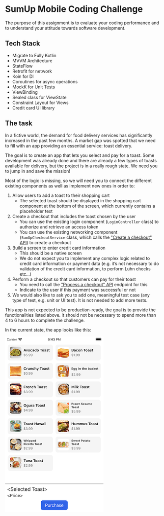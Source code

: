 # SumUp Mobile Coding Challenge

The purpose of this assignment is to evaluate your coding performance and to understand your attitude towards software development.

## Tech Stack
* Migrate to Fully Kotlin
* MVVM Architecture
* StateFlow
* Retrofit for network
* Koin for DI
* Coroutines for async operations
* MockK for Unit Tests
* ViewBinding
* Sealed class for ViewState
* Constraint Layout for Views
* Credit card UI library

## The task

In a fictive world, the demand for food delivery services has significantly increased in the past few months. A market gap was spotted that we need to fill with an app providing an essential service: toast delivery.

The goal is to create an app that lets you select and pay for a toast. Some development was already done and there are already a few types of toasts available for delivery, but the project is in a really rough state. We need you to jump in and save the mission!

Most of the logic is missing, so we will need you to connect the different existing components as well as implement new ones in order to:

1. Allow users to add a toast to their shopping cart
    * The selected toast should be displayed in the shopping cart component at the bottom of the screen, which currently contains a placeholder text
2. Create a checkout that includes the toast chosen by the user 
    * You can use the existing login component (`LoginController` class) to authorize and retrieve an access token
    * You can use the existing networking component (`SumUpCheckoutService` class, which calls the ["Create a checkout" API](https://developer.sumup.com/rest-api/#tag/Checkouts/paths/~1checkouts/post)) to create a checkout
3. Build a screen to enter credit card information
    * This should be a native screen
    * We do not expect you to implement any complex logic related to credit card information or payment data (e.g. it’s not necessary to do validation of the credit card information, to perform Luhn checks etc…)
4. Perform a checkout so that customers can pay for their toast
    * You need to call the ["Process a checkout" API](https://developer.sumup.com/rest-api/#tag/Checkouts/paths/~1checkouts~1{id}/put) endpoint for this
    * Indicate to the user if this payment was successful or not
5. We would also like to ask you to add one, meaningful test case (any type of test, e.g. unit or UI test). It is not needed to add more tests.

This app is not expected to be production-ready, the goal is to provide the functionalities listed above.
It should not be necessary to spend more than 4 to 6 hours to complete the challenge.

In the current state, the app looks like this:

![](screenshot.png)
